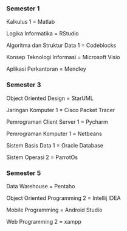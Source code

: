 ### Semester 1

Kalkulus 1 = Matlab

Logika Informatika = RStudio

Algoritma dan Struktur Data 1 = Codeblocks

Konsep Teknologi Informasi = Microsoft Visio

Aplikasi Perkantoran = Mendley

### Semester 3

Object Oriented Design = StarUML

Jaringan Komputer 1 = Cisco Packet Tracer

Pemrograman Client Server 1 = Pycharm

Pemrograman Komputer 1 = Netbeans

Sistem Basis Data 1 = Oracle Database

Sistem Operasi 2 = ParrotOs

### Semester 5

Data Warehouse = Pentaho

Object Oriented Programming 2 = Intellij IDEA

Mobile Programming = Android Studio

Web Programming 2 = xampp
